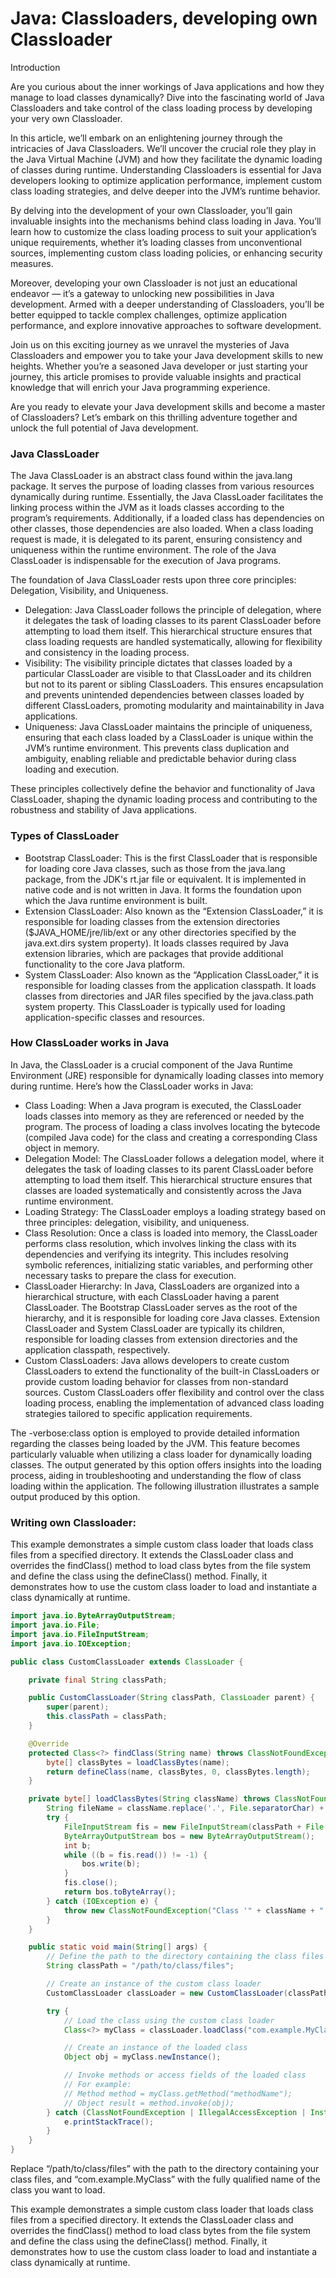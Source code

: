 # Java: Classloaders, developing own Classloader

Introduction

Are you curious about the inner workings of Java applications and how they manage to load classes dynamically? Dive into the fascinating world of Java Classloaders and take control of the class loading process by developing your very own Classloader.

In this article, we’ll embark on an enlightening journey through the intricacies of Java Classloaders. We’ll uncover the crucial role they play in the Java Virtual Machine (JVM) and how they facilitate the dynamic loading of classes during runtime. Understanding Classloaders is essential for Java developers looking to optimize application performance, implement custom class loading strategies, and delve deeper into the JVM’s runtime behavior.

By delving into the development of your own Classloader, you’ll gain invaluable insights into the mechanisms behind class loading in Java. You’ll learn how to customize the class loading process to suit your application’s unique requirements, whether it’s loading classes from unconventional sources, implementing custom class loading policies, or enhancing security measures.

Moreover, developing your own Classloader is not just an educational endeavor — it’s a gateway to unlocking new possibilities in Java development. Armed with a deeper understanding of Classloaders, you’ll be better equipped to tackle complex challenges, optimize application performance, and explore innovative approaches to software development.

Join us on this exciting journey as we unravel the mysteries of Java Classloaders and empower you to take your Java development skills to new heights. Whether you’re a seasoned Java developer or just starting your journey, this article promises to provide valuable insights and practical knowledge that will enrich your Java programming experience.

Are you ready to elevate your Java development skills and become a master of Classloaders? Let’s embark on this thrilling adventure together and unlock the full potential of Java development.


### Java ClassLoader

The Java ClassLoader is an abstract class found within the java.lang package. It serves the purpose of loading classes from various resources dynamically during runtime. Essentially, the Java ClassLoader facilitates the linking process within the JVM as it loads classes according to the program’s requirements. Additionally, if a loaded class has dependencies on other classes, those dependencies are also loaded. When a class loading request is made, it is delegated to its parent, ensuring consistency and uniqueness within the runtime environment. The role of the Java ClassLoader is indispensable for the execution of Java programs.

The foundation of Java ClassLoader rests upon three core principles: Delegation, Visibility, and Uniqueness.

- Delegation: Java ClassLoader follows the principle of delegation, where it delegates the task of loading classes to its parent ClassLoader before attempting to load them itself. This hierarchical structure ensures that class loading requests are handled systematically, allowing for flexibility and consistency in the loading process.
- Visibility: The visibility principle dictates that classes loaded by a particular ClassLoader are visible to that ClassLoader and its children but not to its parent or sibling ClassLoaders. This ensures encapsulation and prevents unintended dependencies between classes loaded by different ClassLoaders, promoting modularity and maintainability in Java applications.
- Uniqueness: Java ClassLoader maintains the principle of uniqueness, ensuring that each class loaded by a ClassLoader is unique within the JVM’s runtime environment. This prevents class duplication and ambiguity, enabling reliable and predictable behavior during class loading and execution.

These principles collectively define the behavior and functionality of Java ClassLoader, shaping the dynamic loading process and contributing to the robustness and stability of Java applications.

### Types of ClassLoader

- Bootstrap ClassLoader: This is the first ClassLoader that is responsible for loading core Java classes, such as those from the java.lang package, from the JDK's rt.jar file or equivalent. It is implemented in native code and is not written in Java. It forms the foundation upon which the Java runtime environment is built.
- Extension ClassLoader: Also known as the “Extension ClassLoader,” it is responsible for loading classes from the extension directories ($JAVA_HOME/jre/lib/ext or any other directories specified by the java.ext.dirs system property). It loads classes required by Java extension libraries, which are packages that provide additional functionality to the core Java platform.
- System ClassLoader: Also known as the “Application ClassLoader,” it is responsible for loading classes from the application classpath. It loads classes from directories and JAR files specified by the java.class.path system property. This ClassLoader is typically used for loading application-specific classes and resources.

### How ClassLoader works in Java

In Java, the ClassLoader is a crucial component of the Java Runtime Environment (JRE) responsible for dynamically loading classes into memory during runtime. Here’s how the ClassLoader works in Java:


- Class Loading: When a Java program is executed, the ClassLoader loads classes into memory as they are referenced or needed by the program. The process of loading a class involves locating the bytecode (compiled Java code) for the class and creating a corresponding Class object in memory.
- Delegation Model: The ClassLoader follows a delegation model, where it delegates the task of loading classes to its parent ClassLoader before attempting to load them itself. This hierarchical structure ensures that classes are loaded systematically and consistently across the Java runtime environment.
- Loading Strategy: The ClassLoader employs a loading strategy based on three principles: delegation, visibility, and uniqueness.
- Class Resolution: Once a class is loaded into memory, the ClassLoader performs class resolution, which involves linking the class with its dependencies and verifying its integrity. This includes resolving symbolic references, initializing static variables, and performing other necessary tasks to prepare the class for execution.
- ClassLoader Hierarchy: In Java, ClassLoaders are organized into a hierarchical structure, with each ClassLoader having a parent ClassLoader. The Bootstrap ClassLoader serves as the root of the hierarchy, and it is responsible for loading core Java classes. Extension ClassLoader and System ClassLoader are typically its children, responsible for loading classes from extension directories and the application classpath, respectively.
- Custom ClassLoaders: Java allows developers to create custom ClassLoaders to extend the functionality of the built-in ClassLoaders or provide custom loading behavior for classes from non-standard sources. Custom ClassLoaders offer flexibility and control over the class loading process, enabling the implementation of advanced class loading strategies tailored to specific application requirements.

The -verbose:class option is employed to provide detailed information regarding the classes being loaded by the JVM. This feature becomes particularly valuable when utilizing a class loader for dynamically loading classes. The output generated by this option offers insights into the loading process, aiding in troubleshooting and understanding the flow of class loading within the application. The following illustration illustrates a sample output produced by this option.

### Writing own Classloader:
This example demonstrates a simple custom class loader that loads class files from a specified directory. It extends the ClassLoader class and overrides the findClass() method to load class bytes from the file system and define the class using the defineClass() method. Finally, it demonstrates how to use the custom class loader to load and instantiate a class dynamically at runtime.

```java
import java.io.ByteArrayOutputStream;
import java.io.File;
import java.io.FileInputStream;
import java.io.IOException;

public class CustomClassLoader extends ClassLoader {

    private final String classPath;

    public CustomClassLoader(String classPath, ClassLoader parent) {
        super(parent);
        this.classPath = classPath;
    }

    @Override
    protected Class<?> findClass(String name) throws ClassNotFoundException {
        byte[] classBytes = loadClassBytes(name);
        return defineClass(name, classBytes, 0, classBytes.length);
    }

    private byte[] loadClassBytes(String className) throws ClassNotFoundException {
        String fileName = className.replace('.', File.separatorChar) + ".class";
        try {
            FileInputStream fis = new FileInputStream(classPath + File.separator + fileName);
            ByteArrayOutputStream bos = new ByteArrayOutputStream();
            int b;
            while ((b = fis.read()) != -1) {
                bos.write(b);
            }
            fis.close();
            return bos.toByteArray();
        } catch (IOException e) {
            throw new ClassNotFoundException("Class '" + className + "' not found.", e);
        }
    }

    public static void main(String[] args) {
        // Define the path to the directory containing the class files
        String classPath = "/path/to/class/files";

        // Create an instance of the custom class loader
        CustomClassLoader classLoader = new CustomClassLoader(classPath, ClassLoader.getSystemClassLoader());

        try {
            // Load the class using the custom class loader
            Class<?> myClass = classLoader.loadClass("com.example.MyClass");

            // Create an instance of the loaded class
            Object obj = myClass.newInstance();

            // Invoke methods or access fields of the loaded class
            // For example:
            // Method method = myClass.getMethod("methodName");
            // Object result = method.invoke(obj);
        } catch (ClassNotFoundException | IllegalAccessException | InstantiationException e) {
            e.printStackTrace();
        }
    }
}
```

Replace “/path/to/class/files” with the path to the directory containing your class files, and “com.example.MyClass” with the fully qualified name of the class you want to load.

This example demonstrates a simple custom class loader that loads class files from a specified directory. It extends the ClassLoader class and overrides the findClass() method to load class bytes from the file system and define the class using the defineClass() method. Finally, it demonstrates how to use the custom class loader to load and instantiate a class dynamically at runtime.




